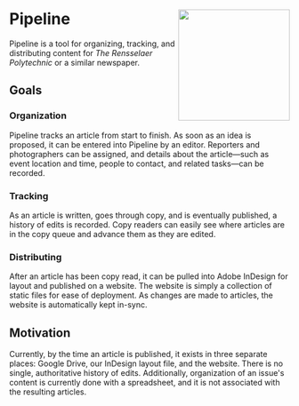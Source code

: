 # Pipeline [<img align="right" width="200px" src="https://cloud.githubusercontent.com/assets/335234/18211402/6fb5bdd6-710b-11e6-93dc-f47559d8ba19.png">](https://poly.rpi.edu)
Pipeline is a tool for organizing, tracking, and distributing content for *The Rensselaer Polytechnic* or a similar newspaper.

## Goals

### Organization
Pipeline tracks an article from start to finish. As soon as an idea is proposed, it can be entered into Pipeline by an editor. Reporters and photographers can be assigned, and details about the article—such as event location and time, people to contact, and related tasks—can be recorded.

### Tracking
As an article is written, goes through copy, and is eventually published, a history of edits is recorded. Copy readers can easily see where articles are in the copy queue and advance them as they are edited.

### Distributing
After an article has been copy read, it can be pulled into Adobe InDesign for layout and published on a website. The website is simply a collection of static files for ease of deployment. As changes are made to articles, the website is automatically kept in-sync.

## Motivation

Currently, by the time an article is published, it exists in three separate places: Google Drive, our InDesign layout file, and the website. There is no single, authoritative history of edits. Additionally, organization of an issue's content is currently done with a spreadsheet, and it is not associated with the resulting articles.
